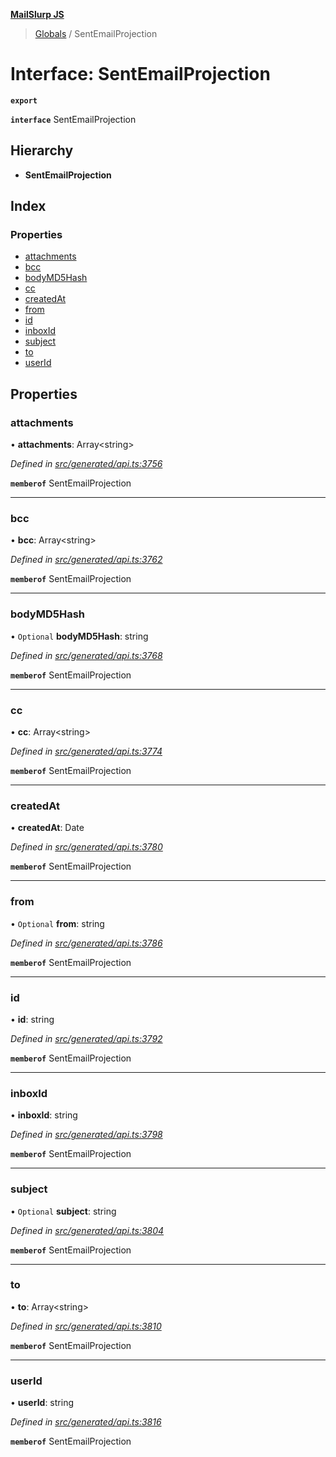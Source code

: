 **[MailSlurp JS](../README.md)**

> [Globals](../README.md) / SentEmailProjection

# Interface: SentEmailProjection

**`export`** 

**`interface`** SentEmailProjection

## Hierarchy

* **SentEmailProjection**

## Index

### Properties

* [attachments](sentemailprojection.md#attachments)
* [bcc](sentemailprojection.md#bcc)
* [bodyMD5Hash](sentemailprojection.md#bodymd5hash)
* [cc](sentemailprojection.md#cc)
* [createdAt](sentemailprojection.md#createdat)
* [from](sentemailprojection.md#from)
* [id](sentemailprojection.md#id)
* [inboxId](sentemailprojection.md#inboxid)
* [subject](sentemailprojection.md#subject)
* [to](sentemailprojection.md#to)
* [userId](sentemailprojection.md#userid)

## Properties

### attachments

•  **attachments**: Array\<string>

*Defined in [src/generated/api.ts:3756](https://github.com/mailslurp/mailslurp-client/blob/fb74c9f/src/generated/api.ts#L3756)*

**`memberof`** SentEmailProjection

___

### bcc

•  **bcc**: Array\<string>

*Defined in [src/generated/api.ts:3762](https://github.com/mailslurp/mailslurp-client/blob/fb74c9f/src/generated/api.ts#L3762)*

**`memberof`** SentEmailProjection

___

### bodyMD5Hash

• `Optional` **bodyMD5Hash**: string

*Defined in [src/generated/api.ts:3768](https://github.com/mailslurp/mailslurp-client/blob/fb74c9f/src/generated/api.ts#L3768)*

**`memberof`** SentEmailProjection

___

### cc

•  **cc**: Array\<string>

*Defined in [src/generated/api.ts:3774](https://github.com/mailslurp/mailslurp-client/blob/fb74c9f/src/generated/api.ts#L3774)*

**`memberof`** SentEmailProjection

___

### createdAt

•  **createdAt**: Date

*Defined in [src/generated/api.ts:3780](https://github.com/mailslurp/mailslurp-client/blob/fb74c9f/src/generated/api.ts#L3780)*

**`memberof`** SentEmailProjection

___

### from

• `Optional` **from**: string

*Defined in [src/generated/api.ts:3786](https://github.com/mailslurp/mailslurp-client/blob/fb74c9f/src/generated/api.ts#L3786)*

**`memberof`** SentEmailProjection

___

### id

•  **id**: string

*Defined in [src/generated/api.ts:3792](https://github.com/mailslurp/mailslurp-client/blob/fb74c9f/src/generated/api.ts#L3792)*

**`memberof`** SentEmailProjection

___

### inboxId

•  **inboxId**: string

*Defined in [src/generated/api.ts:3798](https://github.com/mailslurp/mailslurp-client/blob/fb74c9f/src/generated/api.ts#L3798)*

**`memberof`** SentEmailProjection

___

### subject

• `Optional` **subject**: string

*Defined in [src/generated/api.ts:3804](https://github.com/mailslurp/mailslurp-client/blob/fb74c9f/src/generated/api.ts#L3804)*

**`memberof`** SentEmailProjection

___

### to

•  **to**: Array\<string>

*Defined in [src/generated/api.ts:3810](https://github.com/mailslurp/mailslurp-client/blob/fb74c9f/src/generated/api.ts#L3810)*

**`memberof`** SentEmailProjection

___

### userId

•  **userId**: string

*Defined in [src/generated/api.ts:3816](https://github.com/mailslurp/mailslurp-client/blob/fb74c9f/src/generated/api.ts#L3816)*

**`memberof`** SentEmailProjection
